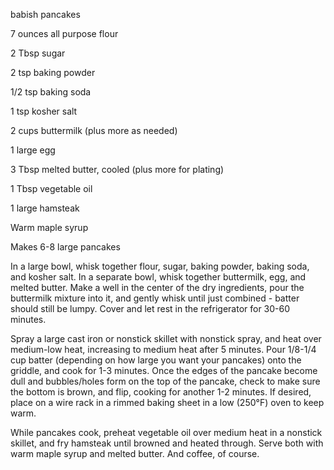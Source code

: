 babish pancakes

7 ounces all purpose flour

2 Tbsp sugar

2 tsp baking powder

1/2 tsp baking soda

1 tsp kosher salt

2 cups buttermilk (plus more as needed)

1 large egg

3 Tbsp melted butter, cooled (plus more for plating)

1 Tbsp vegetable oil

1 large hamsteak

Warm maple syrup



Makes 6-8 large pancakes

In a large bowl, whisk together flour, sugar, baking powder, baking soda, and kosher salt.  In a separate bowl, whisk together buttermilk, egg, and melted butter.  Make a well in the center of the dry ingredients, pour the buttermilk mixture into it, and gently whisk until just combined - batter should still be lumpy.  Cover and let rest in the refrigerator for 30-60 minutes.

Spray a large cast iron or nonstick skillet with nonstick spray, and heat over medium-low heat, increasing to medium heat after 5 minutes.  Pour 1/8-1/4 cup batter (depending on how large you want your pancakes) onto the griddle, and cook for 1-3 minutes.  Once the edges of the pancake become dull and bubbles/holes form on the top of the pancake, check to make sure the bottom is brown, and flip, cooking for another 1-2 minutes.  If desired, place on a wire rack in a rimmed baking sheet in a low (250°F) oven to keep warm.

While pancakes cook, preheat vegetable oil over medium heat in a nonstick skillet, and fry hamsteak until browned and heated through.  Serve both with warm maple syrup and melted butter.  And coffee, of course.